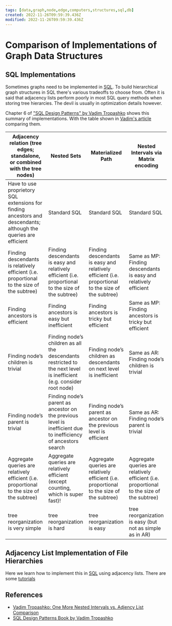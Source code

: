 ```yaml
---
tags: [data,graph,node,edge,computers,structures,sql,db]
created: 2022-11-26T09:59:39.436Z
modified: 2022-11-26T09:59:39.436Z
---
```

# Comparison of Implementations of Graph Data Structures

## SQL Implementations

Sometimes graphs need to be implemented in [SQL](sql.md). To build hierarchical graph structures in SQL there's various tradeoffs to choose from. Often it is said that adjacency lists perform poorly in most SQL query methods when storing tree hierarcies. The devil is usually in optimization details however.

Chapter 6 of ["SQL Design Patterns" by Vadim Tropashko][sql-design-patterns-book] shows this summary of implementations. With the table shown in [Vadim's article][nested-vs-adjacency-sql] comparing them.

| Adjacency relation (tree edges; standalone, or combined with the tree nodes)                                     | Nested Sets                                                                                                          | Materialized Path                                                                                   | Nested Intervals via Matrix encoding                                                      |
|------------------------------------------------------------------------------------------------------------------|----------------------------------------------------------------------------------------------------------------------|-----------------------------------------------------------------------------------------------------|-------------------------------------------------------------------------------------------|
| Have to use proprietory SQL extensions for finding ancestors and descendants; although the queries are efficient | Standard SQL                                                                                                         | Standard SQL                                                                                        | Standard SQL                                                                              |
| Finding descendants is relatively efficient (i.e. proportional to the size of the subtree)                       | Finding descendants is easy and relatively efficient (i.e. proportional to the size of the subtree)                  | Finding descendants is easy and relatively efficient (i.e. proportional to the size of the subtree) | Same as MP: Finding descendants is easy and relatively efficient                          |
| Finding ancestors is efficient                                                                                   | Finding ancestors is easy but inefficient                                                                            | Finding ancestors is tricky but efficient                                                           | Same as MP: Finding ancestors is tricky but efficient                                     |
| Finding node’s children is trivial                                                                               | Finding node’s children as all the descendants restricted to the next level is inefficient (e.g. consider root node) | Finding node’s children as descendants on next level is inefficient                                 | Same as AR: Finding node’s children is trivial                                            |
| Finding node’s parent is trivial                                                                                 | Finding node’s parent as ancestor on the previous level is inefficient due to inefficiency of ancestors search       | Finding node’s parent as ancestor on the previous level is efficient                                | Same as AR: Finding node’s parent is trivial                                              |
| Aggregate queries are relatively efficient (i.e. proportional to the size of the subtree)                        | Aggregate queries are relatively efficient (except counting, which is super fast)!                                   | Aggregate queries are relatively efficient (i.e. proportional to the size of the subtree)           | Aggregate queries are relatively efficient (i.e. proportional to the size of the subtree) |
| tree reorganization is very simple                                                                               | tree reorganization is hard                                                                                          | tree reorganization is easy                                                                         | tree reorganization is easy (but not as simple as in AR)                                  |

## Adjacency List Implementation of File Hierarchies

Here we learn how to implement this in [SQL](sql.md) using adjacency lists. There are some [tutorials][hierarchies-adj-list-sql-tutorial]


## References

* [Vadim Tropashko: One More Nested Intervals vs. Adjency List Comparison][nested-vs-adjacency-sql]
* [SQL Design Patterns Book by Vadim Tropashko][sql-design-patterns-book]

<!-- Hidden References -->

[nested-vs-adjacency-sql]: https://vadimtropashko.wordpress.com/2008/08/09/one-more-nested-intervals-vs-adjacency-list-comparison/ "Vadim Tropashko: One More Nested Intervals vs. Adjency List Comparison"
[sql-design-patterns-book]: http://www.rampant-books.com/book_0601_sql_coding_styles.htm "SQL Design Patterns Book by Vadim Tropashko"
[hierarchies-adj-list-sql-tutorial]: https://www.mysqltutorial.org/mysql-adjacency-list-tree/ "Managing Hierarchiac"
